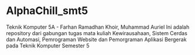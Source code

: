 # AlphaChill_smt5
Teknik Komputer 5A - Farhan Ramadhan Khoir, Muhammad Auriel
Ini adalah repository dari gabungan tugas mata kuliah Kewirausahaan, Sistem Cerdas dan Automasi, Pemrograman Website dan Pemorgraman Aplikasi Bergerak pada Teknik Komputer Semester 5
